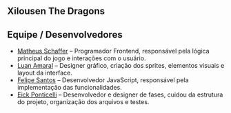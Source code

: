 ## Xilousen The Dragons ## 

## Equipe / Desenvolvedores
 
- [Matheus Schaffer](https://github.com/Matheus-schaffer) – Programador Frontend, responsável pela lógica principal do jogo e interações com o usuário.
- [Luan Amaral](https://github.com/Luan-Coult) – Designer gráfico, criação dos sprites, elementos visuais e layout da interface.
- [Felipe Santos](https://github.com/Felipe-S-prog) – Desenvolvedor JavaScript, responsável pela implementação das funcionalidades.
- [Eick Ponticelli](https://github.com/Erick-Andreas-Ponticelli) – Desenvolvedor e designer de fases, cuidou da estrutura do projeto, organização dos arquivos e testes.
